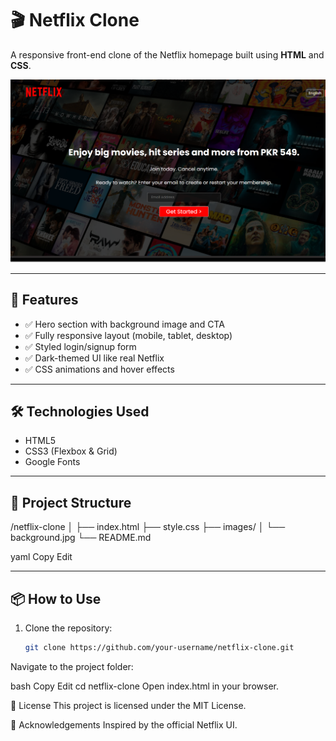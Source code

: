 # 🎬 Netflix Clone

A responsive front-end clone of the Netflix homepage built using **HTML** and **CSS**.

![Netflix Clone Screenshot](screenshot.png)

---

## 🚀 Features

- ✅ Hero section with background image and CTA
- ✅ Fully responsive layout (mobile, tablet, desktop)
- ✅ Styled login/signup form
- ✅ Dark-themed UI like real Netflix
- ✅ CSS animations and hover effects

---

## 🛠️ Technologies Used

- HTML5
- CSS3 (Flexbox & Grid)
- Google Fonts

---

## 🧩 Project Structure
/netflix-clone
│
├── index.html
├── style.css
├── images/
│ └── background.jpg
└── README.md

yaml
Copy
Edit

---

## 📦 How to Use

1. Clone the repository:
   ```bash
   git clone https://github.com/your-username/netflix-clone.git
Navigate to the project folder:

bash
Copy
Edit
cd netflix-clone
Open index.html in your browser.

📃 License
This project is licensed under the MIT License.

🙌 Acknowledgements
Inspired by the official Netflix UI.

